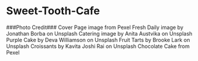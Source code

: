 # Sweet-Tooth-Cafe

###Photo Credit###
Cover Page image from Pexel
Fresh Daily image by Jonathan Borba on Unsplash
Catering image by Anita Austvika on Unsplash
Purple Cake by Deva Williamson on Unsplash
Fruit Tarts by Brooke Lark on Unsplash
Croissants by Kavita Joshi Rai on Unsplash
Chocolate Cake from Pexel
<br>

